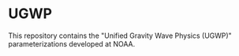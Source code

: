 # UGWP
This repository contains the "Unified Gravity Wave Physics (UGWP)" parameterizations developed at NOAA.
